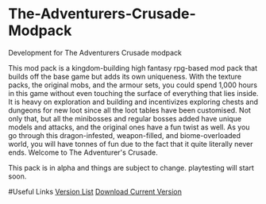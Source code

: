# The-Adventurers-Crusade-Modpack
Development for The Adventurers Crusade modpack

This mod pack is a kingdom-building high fantasy rpg-based mod pack that builds off the base game but adds its own uniqueness. With the texture packs, the original mobs, and the armour sets, you could spend 1,000 hours in this game without even touching the surface of everything that lies inside. It is heavy on exploration and building and incentivizes exploring chests and dungeons for new loot since all the loot tables have been customised. Not only that, but all the minibosses and regular bosses added have unique models and attacks, and the original ones have a fun twist as well. As you go through this dragon-infested, weapon-filled, and biome-overloaded world, you will have tonnes of fun due to the fact that it quite literally never ends. Welcome to The Adventurer's Crusade.

This pack is in alpha and things are subject to change.
playtesting will start soon.

#Useful Links
[Version List](https://github.com/DalaisonTheBone2/The-Adventurers-Crusade-Modpack/tree/main/Versions)
[Download Current Version](https://github.com/DalaisonTheBone2/The-Adventurers-Crusade-Modpack/blob/main/Versions/TAC-0.0.5.zip)
